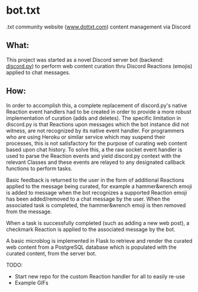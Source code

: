 # bot.txt
.txt  community website (www.dottxt.com) content management via Discord

## What: 
This project was started as a novel Discord server bot (backend: [discord.py](https://github.com/Rapptz/discord.py)) to perform web content curation thru Discord Reactions (emojis) applied to chat messages.

## How: 
In order to accomplish this, a complete replacement of discord.py's native Reaction event handlers had to be created in order to provide a more robust implementation of curation (adds and deletes).
The specific limitation in discord.py is that Reactions upon messages which the bot instance did not witness, are not recognized by its native event handler. For programmers who are using Heroku or similar service which may suspend their processes, this is not satisfactory for the purpose of curating web content based upon chat history.
To solve this, a the raw socket event handler is used to parse the Reaction events and yield discord.py context with the relevant Classes and these events are relayed to any designated callback functions to perform tasks.

Basic feedback is returned to the user in the form of additional Reactions applied to the message being curated, for example a hammer&wrench emoji is added to message when the bot recognizes a supported Reaction emoji has been added/removed to a chat message by the user. When the associated task is completed, the hammer&wrench emoji is then removed from the message.

When a task is successfully completed (such as adding a new web post), a checkmark Reaction is applied to the associated message by the bot.

A basic microblog is implemented in Flask to retrieve and render the curated web content from a PostgreSQL database which is populated with the curated content, from the server bot.



TODO:
* Start new repo for the custom Reaction handler for all to easily re-use
* Example GIFs
